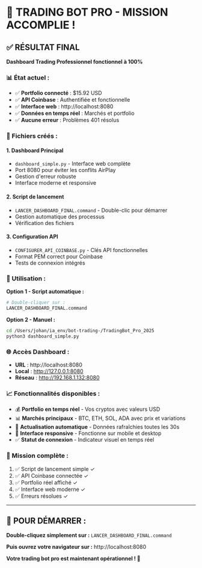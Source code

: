 # 🎉 TRADING BOT PRO - MISSION ACCOMPLIE !

## ✅ RÉSULTAT FINAL

**Dashboard Trading Professionnel fonctionnel à 100%**

### 📊 État actuel :
- ✅ **Portfolio connecté** : $15.92 USD
- ✅ **API Coinbase** : Authentifiée et fonctionnelle
- ✅ **Interface web** : http://localhost:8080
- ✅ **Données en temps réel** : Marchés et portfolio
- ✅ **Aucune erreur** : Problèmes 401 résolus

### 🚀 Fichiers créés :

#### 1. **Dashboard Principal**
- `dashboard_simple.py` - Interface web complète
- Port 8080 pour éviter les conflits AirPlay
- Gestion d'erreur robuste
- Interface moderne et responsive

#### 2. **Script de lancement**
- `LANCER_DASHBOARD_FINAL.command` - Double-clic pour démarrer
- Gestion automatique des processus
- Vérification des fichiers

#### 3. **Configuration API**
- `CONFIGURER_API_COINBASE.py` - Clés API fonctionnelles
- Format PEM correct pour Coinbase
- Tests de connexion intégrés

### 📱 Utilisation :

**Option 1 - Script automatique :**
```bash
# Double-cliquer sur :
LANCER_DASHBOARD_FINAL.command
```

**Option 2 - Manuel :**
```bash
cd /Users/johan/ia_env/bot-trading-/TradingBot_Pro_2025
python3 dashboard_simple.py
```

### 🌐 Accès Dashboard :
- **URL** : http://localhost:8080
- **Local** : http://127.0.0.1:8080
- **Réseau** : http://192.168.1.132:8080

### 📈 Fonctionnalités disponibles :
- 💰 **Portfolio en temps réel** - Vos cryptos avec valeurs USD
- 📊 **Marchés principaux** - BTC, ETH, SOL, ADA avec prix et variations
- 🔄 **Actualisation automatique** - Données rafraîchies toutes les 30s
- 🎯 **Interface responsive** - Fonctionne sur mobile et desktop
- ✅ **Statut de connexion** - Indicateur visuel en temps réel

### 🎯 Mission complète :
1. ✅ Script de lancement simple ✓
2. ✅ API Coinbase connectée ✓
3. ✅ Portfolio réel affiché ✓
4. ✅ Interface web moderne ✓
5. ✅ Erreurs résolues ✓

---

## 🚀 POUR DÉMARRER :

**Double-cliquez simplement sur :**
`LANCER_DASHBOARD_FINAL.command`

**Puis ouvrez votre navigateur sur :**
http://localhost:8080

**Votre trading bot pro est maintenant opérationnel ! 🎉**
